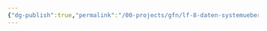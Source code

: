```yaml
---
{"dg-publish":true,"permalink":"/00-projects/gfn/lf-8-daten-systemuebergreifend-bereitstellen/","noteIcon":"","updated":"2024-06-09T18:58:19.893+02:00"}
---
```




